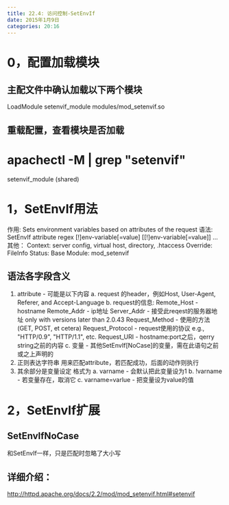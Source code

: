 ```yaml
---
title: 22.4: 访问控制-SetEnvIf
date: 2015年1月9日
categories: 20:16
---
```

 
0，配置加载模块
===============================================
## 主配文件中确认加载以下两个模块
LoadModule setenvif_module modules/mod_setenvif.so
 
## 重载配置，查看模块是否加载
# apachectl -M | grep "setenvif"
 setenvif_module (shared) 
1，SetEnvIf用法
===============================================
作用: Sets environment variables based on attributes of the request
语法: 
SetEnvIf attribute regex [!]env-variable[=value] [[!]env-variable[=value]] ...
其他：
Context:server config, virtual host, directory, .htaccessOverride:FileInfoStatus:BaseModule:mod_setenvif 
## 语法各字段含义
1. attribute - 可能是以下内容
a. request 的header，例如Host, User-Agent, Referer, and Accept-Language
b. request的信息:
Remote_Host - hostname
Remote_Addr - ip地址
Server_Addr - 接受此reqest的服务器地址 
only with versions later than 2.0.43
Request_Method - 使用的方法 (GET, POST, et cetera)
Request_Protocol - request使用的协议 
e.g., "HTTP/0.9", "HTTP/1.1", etc.
Request_URI - hostname:port之后，qerry string之前的内容
c. 变量 - 其他SetEnvIf[NoCase]的变量，需在此语句之前或之上声明的
2. 正则表达字符串
用来匹配attribute，若匹配成功，后面的动作则执行
3. 其余部分是变量设定
格式为
a. varname - 会默认把此变量设为1
b. !varname - 若变量存在，取消它
c. varname=varlue - 把变量设为value的值
 
  
2，SetEnvIf扩展
===============================================
## SetEnvIfNoCase
和SetEnvIf一样，只是匹配时忽略了大小写
 
## 详细介绍： 
http://httpd.apache.org/docs/2.2/mod/mod_setenvif.html#setenvif
